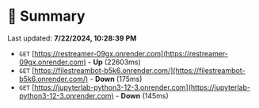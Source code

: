 # 📖 Summary
Last updated: **7/22/2024, 10:28:39 PM**

- `GET` [https://restreamer-09gx.onrender.com](https://restreamer-09gx.onrender.com) - **Up** (22603ms)
- `GET` [https://filestreambot-b5k6.onrender.com/](https://filestreambot-b5k6.onrender.com/) - **Down** (175ms)
- `GET` [https://jupyterlab-python3-12-3.onrender.com](https://jupyterlab-python3-12-3.onrender.com) - **Down** (145ms)
